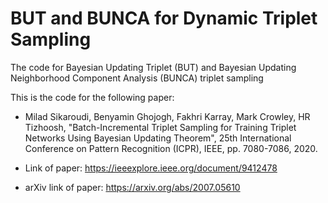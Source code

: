 # BUT and BUNCA for Dynamic Triplet Sampling

The code for Bayesian Updating Triplet (BUT) and Bayesian Updating Neighborhood Component Analysis (BUNCA) triplet sampling

This is the code for the following paper:

- Milad Sikaroudi, Benyamin Ghojogh, Fakhri Karray, Mark Crowley, HR Tizhoosh, "Batch-Incremental Triplet Sampling for Training Triplet Networks Using Bayesian Updating Theorem", 25th International Conference on Pattern Recognition (ICPR), IEEE, pp. 7080-7086, 2020. 

- Link of paper: https://ieeexplore.ieee.org/document/9412478

- arXiv link of paper: https://arxiv.org/abs/2007.05610
